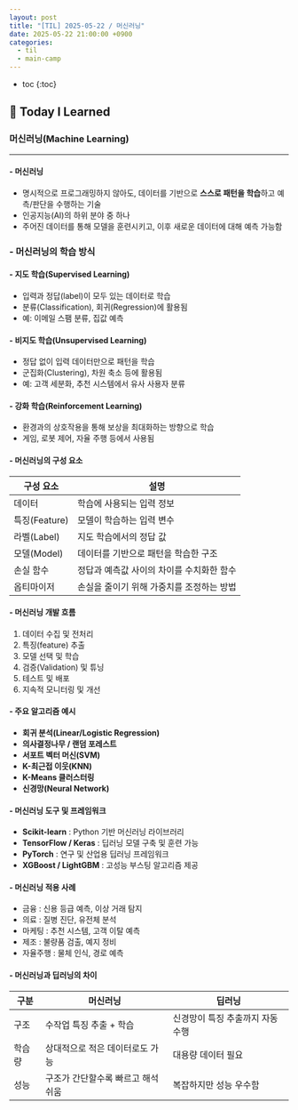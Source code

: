 ```yaml
---
layout: post
title: "[TIL] 2025-05-22 / 머신러닝"
date: 2025-05-22 21:00:00 +0900
categories: 
  - til
  - main-camp
---
```


* toc
{:toc}

## 📖 Today I Learned
### 머신러닝(Machine Learning)

---

#### - **머신러닝**
- 명시적으로 프로그래밍하지 않아도, 데이터를 기반으로 **스스로 패턴을 학습**하고 예측/판단을 수행하는 기술  
- 인공지능(AI)의 하위 분야 중 하나  
- 주어진 데이터를 통해 모델을 훈련시키고, 이후 새로운 데이터에 대해 예측 가능함

### - 머신러닝의 학습 방식

#### - **지도 학습(Supervised Learning)**
- 입력과 정답(label)이 모두 있는 데이터로 학습  
- 분류(Classification), 회귀(Regression)에 활용됨  
- 예: 이메일 스팸 분류, 집값 예측

#### - **비지도 학습(Unsupervised Learning)**
- 정답 없이 입력 데이터만으로 패턴을 학습  
- 군집화(Clustering), 차원 축소 등에 활용됨  
- 예: 고객 세분화, 추천 시스템에서 유사 사용자 분류

#### - **강화 학습(Reinforcement Learning)**
- 환경과의 상호작용을 통해 보상을 최대화하는 방향으로 학습  
- 게임, 로봇 제어, 자율 주행 등에서 사용됨

#### - 머신러닝의 구성 요소

| 구성 요소    | 설명                                |
|--------------|-------------------------------------|
| 데이터       | 학습에 사용되는 입력 정보             |
| 특징(Feature)| 모델이 학습하는 입력 변수             |
| 라벨(Label)  | 지도 학습에서의 정답 값                |
| 모델(Model)  | 데이터를 기반으로 패턴을 학습한 구조     |
| 손실 함수    | 정답과 예측값 사이의 차이를 수치화한 함수 |
| 옵티마이저   | 손실을 줄이기 위해 가중치를 조정하는 방법  |

#### - 머신러닝 개발 흐름
1. 데이터 수집 및 전처리  
2. 특징(feature) 추출  
3. 모델 선택 및 학습  
4. 검증(Validation) 및 튜닝  
5. 테스트 및 배포  
6. 지속적 모니터링 및 개선

#### - 주요 알고리즘 예시
- **회귀 분석(Linear/Logistic Regression)**  
- **의사결정나무 / 랜덤 포레스트**  
- **서포트 벡터 머신(SVM)**  
- **K-최근접 이웃(KNN)**  
- **K-Means 클러스터링**  
- **신경망(Neural Network)**

#### - 머신러닝 도구 및 프레임워크
- **Scikit-learn** : Python 기반 머신러닝 라이브러리  
- **TensorFlow / Keras** : 딥러닝 모델 구축 및 훈련 가능  
- **PyTorch** : 연구 및 산업용 딥러닝 프레임워크  
- **XGBoost / LightGBM** : 고성능 부스팅 알고리즘 제공

#### - 머신러닝 적용 사례
- 금융 : 신용 등급 예측, 이상 거래 탐지  
- 의료 : 질병 진단, 유전체 분석  
- 마케팅 : 추천 시스템, 고객 이탈 예측  
- 제조 : 불량품 검출, 예지 정비  
- 자율주행 : 물체 인식, 경로 예측

#### - 머신러닝과 딥러닝의 차이

| 구분       | 머신러닝                            | 딥러닝                             |
|------------|-------------------------------------|------------------------------------|
| 구조       | 수작업 특징 추출 + 학습              | 신경망이 특징 추출까지 자동 수행     |
| 학습량     | 상대적으로 적은 데이터로도 가능       | 대용량 데이터 필요                 |
| 성능       | 구조가 간단할수록 빠르고 해석 쉬움     | 복잡하지만 성능 우수함              |

<!-- --- -->

<!-- <h2> 💬 </h2> -->

<!-- <h4>  </h4> -->